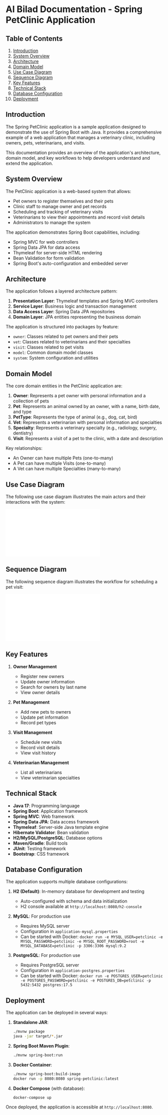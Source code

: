 # Al Bilad Documentation - Spring PetClinic Application

## Table of Contents
1. [Introduction](#introduction)
2. [System Overview](#system-overview)
3. [Architecture](#architecture)
4. [Domain Model](#domain-model)
5. [Use Case Diagram](#use-case-diagram)
6. [Sequence Diagram](#sequence-diagram)
7. [Key Features](#key-features)
8. [Technical Stack](#technical-stack)
9. [Database Configuration](#database-configuration)
10. [Deployment](#deployment)

## Introduction

The Spring PetClinic application is a sample application designed to demonstrate the use of Spring Boot with Java. It provides a comprehensive example of a web application that manages a veterinary clinic, including owners, pets, veterinarians, and visits.

This documentation provides an overview of the application's architecture, domain model, and key workflows to help developers understand and extend the application.

## System Overview

The PetClinic application is a web-based system that allows:
- Pet owners to register themselves and their pets
- Clinic staff to manage owner and pet records
- Scheduling and tracking of veterinary visits
- Veterinarians to view their appointments and record visit details
- Administrators to manage the system

The application demonstrates Spring Boot capabilities, including:
- Spring MVC for web controllers
- Spring Data JPA for data access
- Thymeleaf for server-side HTML rendering
- Bean Validation for form validation
- Spring Boot's auto-configuration and embedded server

## Architecture

The application follows a layered architecture pattern:

1. **Presentation Layer**: Thymeleaf templates and Spring MVC controllers
2. **Service Layer**: Business logic and transaction management
3. **Data Access Layer**: Spring Data JPA repositories
4. **Domain Layer**: JPA entities representing the business domain

The application is structured into packages by feature:
- `owner`: Classes related to pet owners and their pets
- `vet`: Classes related to veterinarians and their specialties
- `visit`: Classes related to pet visits
- `model`: Common domain model classes
- `system`: System configuration and utilities

## Domain Model

The core domain entities in the PetClinic application are:

1. **Owner**: Represents a pet owner with personal information and a collection of pets
2. **Pet**: Represents an animal owned by an owner, with a name, birth date, and type
3. **PetType**: Represents the type of animal (e.g., dog, cat, bird)
4. **Vet**: Represents a veterinarian with personal information and specialties
5. **Specialty**: Represents a veterinary specialty (e.g., radiology, surgery, dentistry)
6. **Visit**: Represents a visit of a pet to the clinic, with a date and description

Key relationships:
- An Owner can have multiple Pets (one-to-many)
- A Pet can have multiple Visits (one-to-many)
- A Vet can have multiple Specialties (many-to-many)

## Use Case Diagram

The following use case diagram illustrates the main actors and their interactions with the system:

![Use Case Diagram](use_case_diagram.md)

## Sequence Diagram

The following sequence diagram illustrates the workflow for scheduling a pet visit:

![Sequence Diagram](sequence_diagram.md)

## Key Features

1. **Owner Management**
   - Register new owners
   - Update owner information
   - Search for owners by last name
   - View owner details

2. **Pet Management**
   - Add new pets to owners
   - Update pet information
   - Record pet types

3. **Visit Management**
   - Schedule new visits
   - Record visit details
   - View visit history

4. **Veterinarian Management**
   - List all veterinarians
   - View veterinarian specialties

## Technical Stack

- **Java 17**: Programming language
- **Spring Boot**: Application framework
- **Spring MVC**: Web framework
- **Spring Data JPA**: Data access framework
- **Thymeleaf**: Server-side Java template engine
- **Hibernate Validator**: Bean validation
- **H2/MySQL/PostgreSQL**: Database options
- **Maven/Gradle**: Build tools
- **JUnit**: Testing framework
- **Bootstrap**: CSS framework

## Database Configuration

The application supports multiple database configurations:

1. **H2 (Default)**: In-memory database for development and testing
   - Auto-configured with schema and data initialization
   - H2 console available at `http://localhost:8080/h2-console`

2. **MySQL**: For production use
   - Requires MySQL server
   - Configuration in `application-mysql.properties`
   - Can be started with Docker: `docker run -e MYSQL_USER=petclinic -e MYSQL_PASSWORD=petclinic -e MYSQL_ROOT_PASSWORD=root -e MYSQL_DATABASE=petclinic -p 3306:3306 mysql:9.2`

3. **PostgreSQL**: For production use
   - Requires PostgreSQL server
   - Configuration in `application-postgres.properties`
   - Can be started with Docker: `docker run -e POSTGRES_USER=petclinic -e POSTGRES_PASSWORD=petclinic -e POSTGRES_DB=petclinic -p 5432:5432 postgres:17.5`

## Deployment

The application can be deployed in several ways:

1. **Standalone JAR**:
   ```bash
   ./mvnw package
   java -jar target/*.jar
   ```

2. **Spring Boot Maven Plugin**:
   ```bash
   ./mvnw spring-boot:run
   ```

3. **Docker Container**:
   ```bash
   ./mvnw spring-boot:build-image
   docker run -p 8080:8080 spring-petclinic:latest
   ```

4. **Docker Compose** (with database):
   ```bash
   docker-compose up
   ```

Once deployed, the application is accessible at `http://localhost:8080`.
